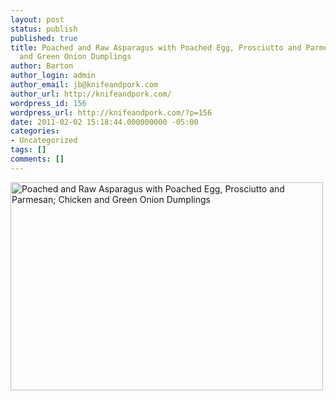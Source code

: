 ```yaml
---
layout: post
status: publish
published: true
title: Poached and Raw Asparagus with Poached Egg, Prosciutto and Parmesan; Chicken
  and Green Onion Dumplings
author: Barton
author_login: admin
author_email: jb@knifeandpork.com
author_url: http://knifeandpork.com/
wordpress_id: 156
wordpress_url: http://knifeandpork.com/?p=156
date: 2011-02-02 15:18:44.000000000 -05:00
categories:
- Uncategorized
tags: []
comments: []
---
```

<a href="http://www.flickr.com/photos/phy5ics/5411214505/" title="Poached and Raw Asparagus with Poached Egg, Prosciutto and Parmesan; Chicken and Green Onion Dumplings by phy5ics, on Flickr"><img src="http://farm5.static.flickr.com/4076/5411214505_c7d40e840c.jpg" width="500" height="333" alt="Poached and Raw Asparagus with Poached Egg, Prosciutto and Parmesan; Chicken and Green Onion Dumplings" /></a>
